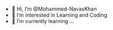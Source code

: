 - 👋 Hi, I’m @Mohammed-NavasKhan
- 👀 I’m interested in Learning and Coding
- 🌱 I’m currently learning ...

<!---
Mohammed-NavasKhan/Mohammed-NavasKhan is a ✨ special ✨ repository because its `README.md` (this file) appears on your GitHub profile.
You can click the Preview link to take a look at your changes.
--->
